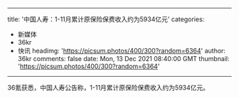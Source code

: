 
---
title: '中国人寿：1-11月累计原保险保费收入约为5934亿元'
categories: 
 - 新媒体
 - 36kr
 - 快讯
headimg: 'https://picsum.photos/400/300?random=6364'
author: 36kr
comments: false
date: Mon, 13 Dec 2021 08:40:00 GMT
thumbnail: 'https://picsum.photos/400/300?random=6364'
---

<div>   
36氪获悉，中国人寿公告称，1-11月累计原保险保费收入约为5934亿元。  
</div>
            